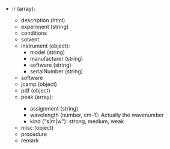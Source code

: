 - ir (array<object>):
  - description (html)
  - experiment (string)
  - conditions
  - solvent
  - instrument (object):
    - model (string)
    - manufacturer (string)
    - software (string)
    - serialNumber (string)
  - software
  - jcamp (object)
  - pdf (object)
  - peak (array<object>):
    - assignment (string)
    - wavelength (number, cm-1): Actually the wavenumber
    - kind ("s|m|w"): strong, medium, weak
  - misc (object)
  - procedure
  - remark
